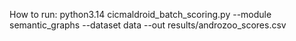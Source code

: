 How to run:
python3.14 cicmaldroid_batch_scoring.py --module semantic_graphs --dataset data --out results/androzoo_scores.csv
